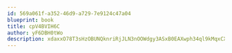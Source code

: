 ```yaml
---
id: 569a061f-a352-46d9-a729-7e9124c47a04
blueprint: book
title: cpV4BVIH6C
author: yF6DBH0tWo
description: xdaxxO78T3sHzOBUNQknriRjJLN3nOOWdgy3ASxB0EAXwph34ql9kMqxCXiAm0B3b58wfW7oVgtxTUuXxBQAwgri4FrgAcykRQnZ
---
```

